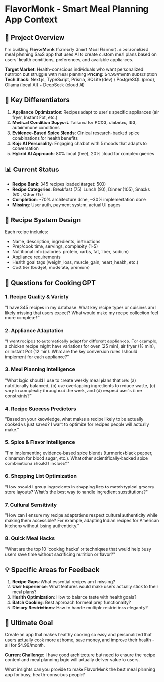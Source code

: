 # FlavorMonk - Smart Meal Planning App Context

## 🎯 Project Overview
I'm building **FlavorMonk** (formerly Smart Meal Planner), a personalized meal planning SaaS app that uses AI to create custom meal plans based on users' health conditions, preferences, and available appliances.

**Target Market**: Health-conscious individuals who want personalized nutrition but struggle with meal planning
**Pricing**: $4.99/month subscription
**Tech Stack**: Next.js, TypeScript, Prisma, SQLite (dev) / PostgreSQL (prod), Ollama (local AI) + DeepSeek (cloud AI)

## 🌟 Key Differentiators
1. **Appliance Optimization**: Recipes adapt to user's specific appliances (air fryer, Instant Pot, etc.)
2. **Medical Condition Support**: Tailored for PCOS, diabetes, IBS, autoimmune conditions
3. **Evidence-Based Spice Blends**: Clinical research-backed spice combinations for health benefits
4. **Kojo AI Personality**: Engaging chatbot with 5 moods that adapts to conversation
5. **Hybrid AI Approach**: 80% local (free), 20% cloud for complex queries

## 📊 Current Status
- **Recipe Bank**: 345 recipes loaded (target: 500)
- **Recipe Categories**: Breakfast (75), Lunch (90), Dinner (105), Snacks (60), Other (15)
- **Completion**: ~70% architecture done, ~30% implementation done
- **Missing**: User auth, payment system, actual UI pages

## 🍳 Recipe System Design
Each recipe includes:
- Name, description, ingredients, instructions
- Prep/cook time, servings, complexity (1-5)
- Nutritional info (calories, protein, carbs, fat, fiber, sodium)
- Appliance requirements
- Health goal tags (weight_loss, muscle_gain, heart_health, etc.)
- Cost tier (budget, moderate, premium)

## 🤔 Questions for Cooking GPT

### 1. **Recipe Quality & Variety**
"I have 345 recipes in my database. What key recipe types or cuisines am I likely missing that users expect? What would make my recipe collection feel more complete?"

### 2. **Appliance Adaptation**
"I want recipes to automatically adapt for different appliances. For example, a chicken recipe might have variations for oven (25 min), air fryer (18 min), or Instant Pot (12 min). What are the key conversion rules I should implement for each appliance?"

### 3. **Meal Planning Intelligence**
"What logic should I use to create weekly meal plans that are: (a) nutritionally balanced, (b) use overlapping ingredients to reduce waste, (c) vary in complexity throughout the week, and (d) respect user's time constraints?"

### 4. **Recipe Success Predictors**
"Based on your knowledge, what makes a recipe likely to be actually cooked vs just saved? I want to optimize for recipes people will actually make."

### 5. **Spice & Flavor Intelligence**
"I'm implementing evidence-based spice blends (turmeric+black pepper, cinnamon for blood sugar, etc.). What other scientifically-backed spice combinations should I include?"

### 6. **Shopping List Optimization**
"How should I group ingredients in shopping lists to match typical grocery store layouts? What's the best way to handle ingredient substitutions?"

### 7. **Cultural Sensitivity**
"How can I ensure my recipe adaptations respect cultural authenticity while making them accessible? For example, adapting Indian recipes for American kitchens without losing authenticity."

### 8. **Quick Meal Hacks**
"What are the top 10 'cooking hacks' or techniques that would help busy users save time without sacrificing nutrition or flavor?"

## 💡 Specific Areas for Feedback

1. **Recipe Gaps**: What essential recipes am I missing?
2. **User Experience**: What features would make users actually stick to their meal plans?
3. **Health Optimization**: How to balance taste with health goals?
4. **Batch Cooking**: Best approach for meal prep functionality?
5. **Dietary Restrictions**: How to handle multiple restrictions elegantly?

## 🎯 Ultimate Goal
Create an app that makes healthy cooking so easy and personalized that users actually cook more at home, save money, and improve their health - all for $4.99/month.

**Current Challenge**: I have good architecture but need to ensure the recipe content and meal planning logic will actually deliver value to users.

What insights can you provide to make FlavorMonk the best meal planning app for busy, health-conscious people? 